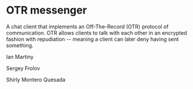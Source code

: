 # OTR messenger

A chat client that implements an Off-The-Record (OTR) protocol of communication. OTR allows clients to talk with each other in an encrypted fashion with repudiation -- meaning a client can later deny having sent something. 

Ian Martiny

Sergey Frolov

Shirly Montero Quesada

